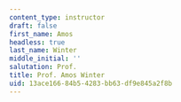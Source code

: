 ```yaml
---
content_type: instructor
draft: false
first_name: Amos
headless: true
last_name: Winter
middle_initial: ''
salutation: Prof.
title: Prof. Amos Winter
uid: 13ace166-84b5-4283-bb63-df9e845a2f8b
---
```

